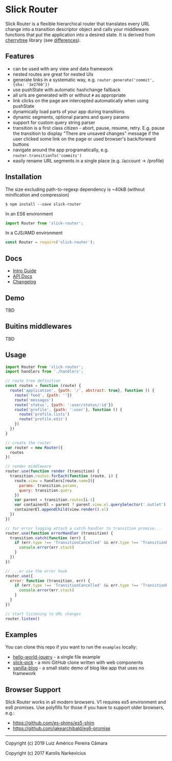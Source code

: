 # Slick Router

Slick Router is a flexible hierarchical router that translates every URL change into a transition descriptor object and calls your middleware functions that put the application into a desired state. It is derived from [cherrytree](https://github.com/QubitProducts/cherrytree) library (see [differences](docs/cherrytree-diff.md)).

## Features

* can be used with any view and data framework
* nested routes are great for nested UIs
* generate links in a systematic way, e.g. `router.generate('commit', {sha: '1e2760'})`
* use pushState with automatic hashchange fallback
* all urls are generated with or without `#` as appropriate
* link clicks on the page are intercepted automatically when using pushState
* dynamically load parts of your app during transitions
* dynamic segments, optional params and query params
* support for custom query string parser
* transition is a first class citizen - abort, pause, resume, retry. E.g. pause the transition to display "There are unsaved changes" message if the user clicked some link on the page or used browser's back/forward buttons
* navigate around the app programatically, e.g. `router.transitionTo('commits')`
* easily rename URL segments in a single place (e.g. /account -> /profile)


## Installation

The size excluding path-to-regexp dependency is ~40kB (without minification and compression)

    $ npm install --save slick-router


In an ES6 environment

```js
import Router from 'slick-router';
```

In a CJS/AMD environment

```js
const Router = require('slick-router');
```

## Docs

* [Intro Guide](docs/intro.md)
* [API Docs](docs/api.md)
* [Changelog](CHANGELOG.md)


## Demo

TBD


## Buitins middlewares

TBD

## Usage

```js
import Router from 'slick-router';
import handlers from './handlers';

// route tree definition
const routes = function (route) {
  route('application', {path: '/', abstract: true}, function () {
    route('feed', {path: ''})
    route('messages')
    route('status', {path: ':user/status/:id'})
    route('profile', {path: ':user'}, function () {
      route('profile.lists')
      route('profile.edit')
    })
  })
}

// create the router
var router = new Router({
  routes
})

// render middleware
router.use(function render (transition) {
  transition.routes.forEach(function (route, i) {
    route.view = handlers[route.name]({
      params: transition.params,
      query: transition.query
    })
    var parent = transition.routes[i-1]
    var containerEl = parent ? parent.view.el.querySelector('.outlet') : document.body
    containerEl.appendChild(view.render().el)
  })
})

// for error logging attach a catch handler to transition promise...
router.use(function errorHandler (transition) {
  transition.catch(function (err) {
    if (err.type !== 'TransitionCancelled' && err.type !== 'TransitionRedirected') {
      console.error(err.stack)
    }
  })
})

// ...or use the error hook
router.use({
  error: function (transition, err) {
    if (err.type !== 'TransitionCancelled' && err.type !== 'TransitionRedirected') {
      console.error(err.stack)
    }    
  }
})

// start listening to URL changes
router.listen()
```


## Examples

You can clone this repo if you want to run the `examples` locally:

* [hello-world-jquery](examples/hello-world-jquery) - a single file example
* [slick-pick](examples/slick-pick) - a mini GitHub clone written with web components
* [vanilla-blog](examples/vanilla-blog) - a small static demo of blog like app that uses no framework


## Browser Support

Slick Router works in all modern browsers. V1 requires es5 environment and es6 promises. Use polyfills for those if you have to support older browsers, e.g.:

* https://github.com/es-shims/es5-shim
* https://github.com/jakearchibald/es6-promise

----

Copyright (c) 2019 Luiz Américo Pereira Câmara

Copyright (c) 2017 Karolis Narkevicius